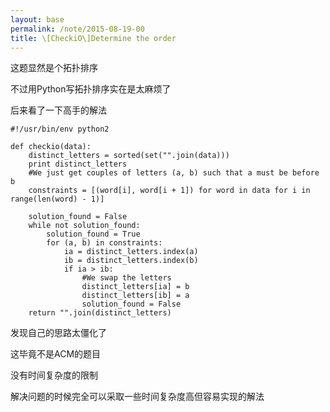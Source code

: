 ```yaml
---
layout: base
permalink: /note/2015-08-19-00
title: \[CheckiO\]Determine the order
---
```


这题显然是个拓扑排序

不过用Python写拓扑排序实在是太麻烦了

后来看了一下高手的解法

    #!/usr/bin/env python2

    def checkio(data):
        distinct_letters = sorted(set("".join(data)))
        print distinct_letters
        #We just get couples of letters (a, b) such that a must be before b
        constraints = [(word[i], word[i + 1]) for word in data for i in range(len(word) - 1)]
        
        solution_found = False
        while not solution_found:
            solution_found = True
            for (a, b) in constraints:
                ia = distinct_letters.index(a)
                ib = distinct_letters.index(b)
                if ia > ib:
                    #We swap the letters
                    distinct_letters[ia] = b
                    distinct_letters[ib] = a
                    solution_found = False
        return "".join(distinct_letters)

发现自己的思路太僵化了

这毕竟不是ACM的题目

没有时间复杂度的限制

解决问题的时候完全可以采取一些时间复杂度高但容易实现的解法